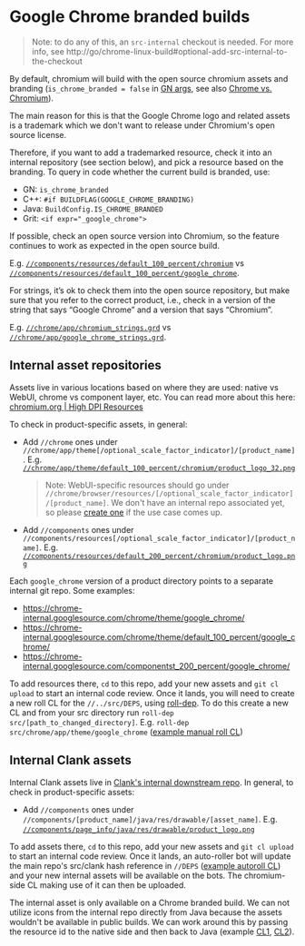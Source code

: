 # Google Chrome branded builds

> Note: to do any of this, an `src-internal` checkout is needed. For more info,
> see http://go/chrome-linux-build#optional-add-src-internal-to-the-checkout

By default, chromium will build with the open source chromium assets and
branding (`is_chrome_branded = false` in
[GN args](https://www.chromium.org/developers/gn-build-configuration), see also
[Chrome vs. Chromium](chromium_browser_vs_google_chrome.md)).

The main reason for this is that the Google Chrome logo and related assets is
a trademark which we don't want to release under Chromium's open source
license.

Therefore, if you want to add a trademarked resource, check it into an internal
repository (see section below), and pick a resource based on the branding.  To
query in code whether the current build is branded, use:

- GN: `is_chrome_branded`
- C++: `#if BUILDFLAG(GOOGLE_CHROME_BRANDING)`
- Java: `BuildConfig.IS_CHROME_BRANDED`
- Grit: `<if expr="_google_chrome">`

If possible, check an open source version into Chromium, so the feature
continues to work as expected in the open source build.

E.g.
[`//components/resources/default_100_percent/chromium`](../components/resources/default_100_percent/chromium)
vs
[`//components/resources/default_100_percent/google_chrome`](https://chrome-internal.googlesource.com/components/default_100_percent/google_chrome/).

For strings, it’s ok to check them into the open source repository, but make
sure that you refer to the correct product, i.e., check in a version of the
string that says “Google Chrome” and a version that says “Chromium”.

E.g. [`//chrome/app/chromium_strings.grd`](../chrome/app/chromium_strings.grd)
vs
[`//chrome/app/google_chrome_strings.grd`](../chrome/app/google_chrome_strings.grd).

## Internal asset repositories

Assets live in various locations based on where they are used: native vs WebUI,
chrome vs component layer, etc. You can read more about this here:
[chromium.org | High DPI Resources](https://www.chromium.org/developers/design-documents/high-dpi-resources/)

To check in product-specific assets, in general:
- Add `//chrome` ones under
  `//chrome/app/theme[/optional_scale_factor_indicator]/[product_name]`. E.g.
  [`//chrome/app/theme/default_100_percent/chromium/product_logo_32.png`](../chrome/app/theme/default_100_percent/chromium/product_logo_32.png)

  > Note: WebUI-specific resources should go under
  > `//chrome/browser/resources/[/optional_scale_factor_indicator]/[product_name]`.
  > We don't have an internal repo associated yet, so please
  > [create one](http://go/git-admin-cheatsheet#creating-a-repo) if the use case
  > comes up.

- Add `//components` ones under
  `//components/resources[/optional_scale_factor_indicator]/[product_name]`.
  E.g.
  [`//components/resources/default_200_percent/chromium/product_logo.png`](../components/resources/default_200_percent/chromium/product_logo.png)

Each `google_chrome` version of a product directory points to a separate
internal git repo. Some examples:
- https://chrome-internal.googlesource.com/chrome/theme/google_chrome/
- https://chrome-internal.googlesource.com/chrome/theme/default_100_percent/google_chrome/
- https://chrome-internal.googlesource.com/componentst_200_percent/google_chrome/

To add resources there, `cd` to this repo, add your new assets and `git cl
upload` to start an internal code review. Once it lands, you will need to create
a new roll CL for the `//../src/DEPS`, using
[roll-dep](https://chromium.googlesource.com/chromium/tools/depot_tools/+/main/README.md#:~:text=cl.md.-,roll%2Ddep,-%3A%20A%20gclient%20dependency).
To do this create a new CL and from your src directory run
`roll-dep src/[path_to_changed_directory]`. E.g. `roll-dep src/chrome/app/theme/google_chrome` ([example manual roll CL](https://crrev.com/c/4935716))


## Internal Clank assets

Internal Clank assets live in [Clank's internal downstream repo](https://chrome-internal.googlesource.com/clank/internal/apps).
In general, to check in product-specific assets:
- Add `//components` ones under
  `//components/[product_name]/java/res/drawable/[asset_name]`.
  E.g.
  [`//components/page_info/java/res/drawable/product_logo.png`](https://chrome-internal.googlesource.com/clank/internal/apps/+/refs/heads/main/components/page_info/java/res/drawable)

To add assets there, `cd` to this repo, add your new assets and `git cl
upload` to start an internal code review. Once it lands, an auto-roller bot will
update the main repo's src/clank hash reference in `//DEPS`
([example autoroll CL](https://chromium-review.googlesource.com/c/chromium/src/+/4282317))
and your new internal assets will be available on the bots. The chromium-side
CL making use of it can then be uploaded.

The internal asset is only available on a Chrome branded build. We can not
utilize icons from the internal repo directly from Java because the assets
wouldn't be available in public builds. We can work around this by passing the
resource id to the native side and then back to Java (example [CL1](https://crrev.com/c/3327235),
[CL2](https://crrev.com/c/4286715)).
